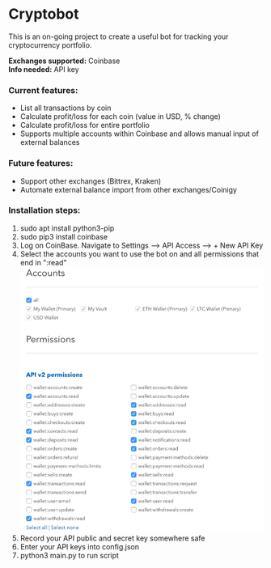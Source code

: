 # Cryptobot
This is an on-going project to create a useful bot for tracking your cryptocurrency portfolio.  

<b>Exchanges supported:</b> Coinbase  
<b>Info needed:</b> API key 

### Current features:
- List all transactions by coin
- Calculate profit/loss for each coin (value in USD, % change)
- Calculate profit/loss for entire portfolio
- Supports multiple accounts within Coinbase and allows manual input of external balances

### Future features:
- Support other exchanges (Bittrex, Kraken)
- Automate external balance import from other exchanges/Coinigy

### Installation steps:
1. sudo apt install python3-pip
2. sudo pip3 install coinbase
3. Log on CoinBase. Navigate to Settings --> API Access --> + New API Key
4. Select the accounts you want to use the bot on and all permissions that end in ":read"
![(Picture)](https://raw.githubusercontent.com/kwkevinlin/Cryptobot/master/images/coinbase_permissions.jpg)
5. Record your API public and secret key somewhere safe
6. Enter your API keys into config.json
7. python3 main.py to run script

